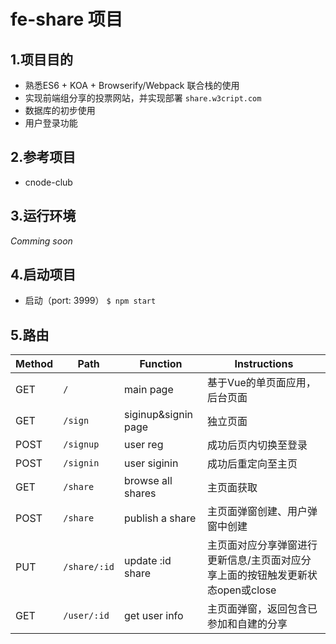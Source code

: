 # fe-share 项目

## 1.项目目的

* 熟悉ES6 + KOA + Browserify/Webpack 联合栈的使用
* 实现前端组分享的投票网站，并实现部署 `share.w3cript.com`
* 数据库的初步使用
* 用户登录功能

## 2.参考项目

* cnode-club

## 3.运行环境

*Comming soon*

## 4.启动项目

* 启动（port: 3999） `$ npm start`

## 5.路由

Method  | Path       | Function                 |Instructions
--------|------------|-------------------|------------
GET     |`/`         |main page          |基于Vue的单页面应用，后台页面
GET     |`/sign`     |siginup&signin page|独立页面
POST    |`/signup`   |user reg           |成功后页内切换至登录
POST    |`/signin`   |user siginin       |成功后重定向至主页
GET     |`/share`    |browse all shares  |主页面获取
POST    |`/share`    |publish a share    |主页面弹窗创建、用户弹窗中创建
PUT     |`/share/:id`|update :id share   |主页面对应分享弹窗进行更新信息/主页面对应分享上面的按钮触发更新状态open或close
GET     |`/user/:id` |get user info      |主页面弹窗，返回包含已参加和自建的分享